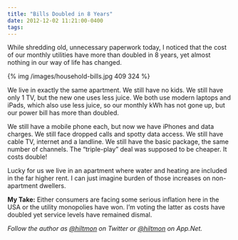 ```yaml
---
title: "Bills Doubled in 8 Years"
date: 2012-12-02 11:21:00-0400
tags: 
---
```


While shredding old, unnecessary paperwork today, I noticed that the cost of our monthly utilities have more than doubled in 8 years, yet almost nothing in our way of life has changed.

{% img /images/household-bills.jpg 409 324 %}

We live in exactly the same apartment. We still have no kids. We still have only 1 TV, but the new one uses less juice. We both use modern laptops and iPads, which also use less juice, so our monthly kWh has not gone up, but our power bill has more than doubled.

We still have a mobile phone each, but now we have iPhones and data charges. We still face dropped calls and spotty data access. We still have cable TV, internet and a landline. We still have the basic package, the same number of channels. The “triple-play” deal was supposed to be cheaper. It costs double!

Lucky for us we live in an apartment where water and heating are included in the far higher rent. I can just imagine burden of those increases on non-apartment dwellers.

**My Take:** Either consumers are facing some serious inflation here in the USA or the utility monopolies have won. I’m voting the latter as costs have doubled yet service levels have remained dismal.

*Follow the author as [@hiltmon](https://twitter.com/hiltmon) on Twitter or [@hiltmon](http://alpha.app.net/hiltmon) on App.Net.*
